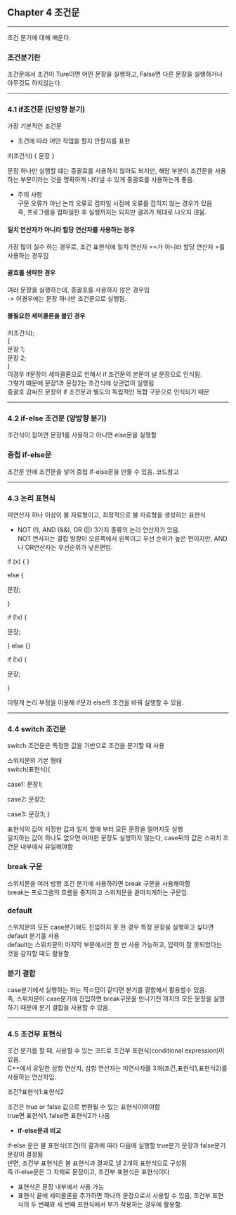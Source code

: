 ## Chapter 4 조건문 
---------------------------
조건 분기에 대해 배운다.

### 조건분기란

조건문에서 조건이 Ture이면 어떤 문장을 실행하고, False면 다른 문장을 실행하거나 아무것도 하지않는다.<br> 

--------------------
### 4.1 if조건문 (단방향 분기)

가장 기본적인 조건문<br>
+ 조건에 따라 어떤 작업을 할지 안할지를 표현

if(조건식) {
 문장 
}

문장 하나만 실행할 떄는 중괄호를 사용하지 않아도 되지만, 해당 부분이 조건문을 사용하는 부분이라는 것을 명확하게 나타낼 수 있게 중괄호를 사용하는게 좋음.

+ 주의 사항 <br>
  구문 오류가 아닌 논리 오류로 컴파일 시점에 오류를 잡히지 않는 경우가 있음<br>
  즉, 프로그램을 컴파일한 후 실행까지는 되지만 결과가 제대로 나오지 않음.

#### 일치 연산자가 아니라 할당 연산자를 사용하는 경우 
가장 많이 실수 하는 경우로, 조건 표현식에 일치 연산자 ==가 아니라 할당 연산자 =를 사용하는 경우임 

#### 괄호를 생략한 경우 
여러 문장을 실행하는데, 중괄호를 사용하지 않은 경우임 <br> 
-> 이경우에는 문장 하나만 조건문으로 실행됨. 

#### 불필요한 세미콜론을 붙인 경우
if(조건식);<br>
{ <br>
 문장 1; <br>
 문장 2; <br>
} <br>
이경우 if문장이 세미콜론으로 인해서 if 조건문의 본문이 널 문장으로 인식됨. <br>
그렇기 떄문에 문장1과 문장2는 조건식에 상관없이 실행됨 <br>
중괄호 감싸진 문장이 if 조건문과 별도의 독립적인 복합 구문으로 인식되기 때문<br>

---------------------------------
### 4.2 if-else 조건문 (양방향 분기)
조건식이 참이면 문장1를 사용하고 
아니면 else문을 실행함 

### 중첩 if-else문 
조건문 안에 조건문을 넣어 중첩 if-else문을 만들 수 있음.  코드참고

-----------
### 4.3 논리 표현식 
피연산자 하나 이상이 불 자료형이고, 최정적으로 불 자료형을 생성하는 표현식 <br>
 + NOT (!), AND (&&), OR (||) 3가지 종류의 논리 연산자가 있음. <br>
NOT 연사자는 결합 방향이 오른쪽에서 왼쪽이고 우선 순위가 높은 편이지만, AND나 OR연산자는 우선순위가 낮은편임.

if (x) { } 

else {

문장; 

}

if (!x) {

문장;

} 
else {}

if (!x) {

문장;

}

이렇게 논리 부정을 이용해 if문과 else의 조건을 바꿔 실행할 수 있음. 

-------------
### 4.4 switch 조건문
switch 조건문은 특정한 값을 기반으로 조건을 분기할 때 사용<br>

스위치문의 기본 형태 <br>
switch(표현식){

case1: 
 문장1;
 
 case2:
 문장2;
 
 case3: 
 문장3;
}

표현식의 값이 지정한 값과 일치 할때 부터 모든 문장을 떨어지듯 실행<br>
일치하는 값이 하나도 없으면 어떠한 문장도 실행하지 않는다, case뒤의 값은 스위치 조건문 내부에서 유일해야함 

### break 구문
스위치문을 여러 방향 조건 분기에 사용하려면 break 구문을 사용해야함 <br>
break는 프로그램의 흐름을 중지하고 스위치문을 끝마치게하는 구문임. 

### default 
스위치문의 모든 case분기에도 진입하지 못 한 경우 특정 문장을 실행하고 싶다면 default 분기를 사용<br>
default는 스위치문의 마지막 부분에서만 한 번 사용 가능하고, 입력이 잘 못되었다는 것을 감지할 때도 활용함.

### 분기 결합
case분기에서 실행하는 하는 작ㅇ덥이 같다면 분기를 결합해서 활용할수 있음.<br>
즉, 스위치문이 case분기에 진입하면 break구문을 만나기전 까지의 모든 문장을 실행하기 때문에 분기 결합을 사용할 수 있음. 

-------------
### 4.5 조건부 표현식 

조건 분기를 할 때, 사용할 수 있는 코드로 조건부 표현식(conditional expression)이 있음. <br>
C++에서 유일한 삼항 연산자, 삼항 연산자는 피연사자를 3개(조건,표현식1,표현식2)를 사용하는 연산자임. <br>

조건?표현식1:표현식2

조건은 true or false 값으로 변환될 수 있는 표현식이여야함 <br> 
true면 표현식1, false면 표현식2가 나옴

+ **if-else문과 비교**

if-else 문은 불 표현식(조건)의 결과에 따라 다음에 실행할 true분기 문장과 false분기 문장이 결정됨<br>
반면, 조건부 표현식은 불 표현식과 결과로 낼 2개의 표현식으로 구성됨<br>
즉 if-else문은 그 자체로 문장이고, 조건부 표현식은 표현식이다 <br>
+ 표현식은 문장 내부에서 사용 가능<br>
+ 표현식 끝에 세미콜론을 추가하면 하나의 문장으로서 사용할 수 있음, 조건부 표현식의 두 번째와 세 번째 표현식에서 부가 작용하는 경우에 활용함.

